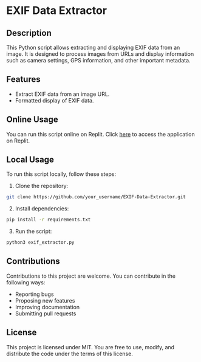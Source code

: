 # EXIF Data Extractor

## Description
This Python script allows extracting and displaying EXIF data from an image. It is designed to process images from URLs and display information such as camera settings, GPS information, and other important metadata.

## Features
- Extract EXIF data from an image URL.
- Formatted display of EXIF data.

## Online Usage
You can run this script online on Replit. Click [here](https://replit.com/@jammeslucas/EXIF-Extract#main.py) to access the application on Replit.

## Local Usage

To run this script locally, follow these steps:
1. Clone the repository:
  ```bash
  git clone https://github.com/your_username/EXIF-Data-Extractor.git
  ```
2. Install dependencies:
  ```bash
  pip install -r requirements.txt
  ```
3. Run the script:
  ```bash
  python3 exif_extractor.py
  ```

## Contributions

Contributions to this project are welcome. You can contribute in the following ways:
- Reporting bugs
- Proposing new features
- Improving documentation
- Submitting pull requests

## License
This project is licensed under MIT. You are free to use, modify, and distribute the code under the terms of this license.
